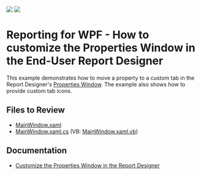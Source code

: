 <!-- default badges list -->
[![](https://img.shields.io/badge/Open_in_DevExpress_Support_Center-FF7200?style=flat-square&logo=DevExpress&logoColor=white)](https://supportcenter.devexpress.com/ticket/details/T828702)
[![](https://img.shields.io/badge/📖_How_to_use_DevExpress_Examples-e9f6fc?style=flat-square)](https://docs.devexpress.com/GeneralInformation/403183)
<!-- default badges end -->
# Reporting for WPF - How to customize the Properties Window in the End-User Report Designer

This example demonstrates how to move a property to a custom tab in the Report Designer's [Properties Window](https://docs.devexpress.com/XtraReports/114799). The example also shows how to provide custom tab icons. 

## Files to Review

* [MainWindow.xaml](CS/MainWindow.xaml)
* [MainWindow.xaml.cs](CS/MainWindow.xaml.cs) (VB: [MainWindow.xaml.vb](CS/MainWindow.xaml.vb))

## Documentation 

* [Customize the Properties Window in the Report Designer](https://docs.devexpress.com/XtraReports/400942)
